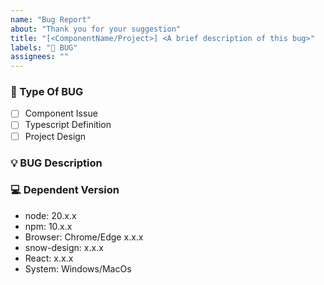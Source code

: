 ```yaml
---
name: "Bug Report"
about: "Thank you for your suggestion"
title: "[<ComponentName/Project>] <A brief description of this bug>"
labels: "🐞 BUG"
assignees: ""
---
```


### 🐛 Type Of BUG

- [ ] Component Issue
- [ ] Typescript Definition
- [ ] Project Design

### 💡 BUG Description

<!-- Detailed description of the BUG -->

### 💻 Dependent Version

- node: 20.x.x
- npm: 10.x.x
- Browser: Chrome/Edge x.x.x
- snow-design: x.x.x
- React: x.x.x
- System: Windows/MacOs
